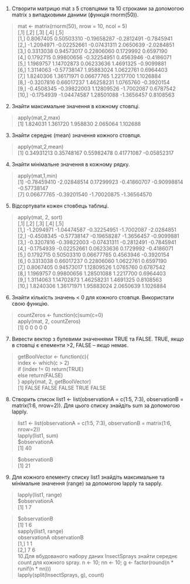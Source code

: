 1. Створити матрицю mat з 5 стовпцями та 10 строками за допомогою matrix з випадковими даними (функція rnorm(50)).
> mat <- matrix(rnorm(50), nrow = 10, ncol = 5)  
>           [,1]        [,2]        [,3]       [,4]       [,5]  
 [1,]  0.8067405  0.50503310 -0.19658287 -0.2812491 -0.7845941  
 [2,] -1.2094971 -0.02252661 -0.07431311  2.0650639 -2.0284851  
 [3,]  0.3313038  0.94573017  0.22806060  0.1729992  0.6597190  
 [4,]  0.1792715  0.99800656 -0.32254951  0.4563946 -0.4186071  
 [5,]  1.1969757  1.14702873  0.06233636  1.4691325 -0.9099881  
 [6,]  1.3114063 -0.57738147  1.95883024  1.0622761  0.6964403  
 [7,]  1.8240306  1.36171971  0.06677765  1.2217700  1.1026884  
 [8,] -0.3207816  0.66017237  1.46258231  1.0765760 -0.3920154  
 [9,] -0.4508345 -0.39822003  1.12809526 -1.7002087  0.6787542  
[10,] -0.1754939 -1.04474587  1.28501088 -1.3656457  0.8108563  
2. Знайти максимальне значення в кожному стовпці.
> apply(mat,2,max)  
[1] 1.824031 1.361720 1.958830 2.065064 1.102688  
3. Знайти середнє (mean) значення кожного стовпця.
> apply(mat,2,mean)  
[1]  0.34931213  0.35748167  0.55982478  0.41771087 -0.05852317  
4. Знайти мінімальне значення в кожному рядку.
> apply(mat,1,min)  
[1] -0.78459410 -2.02848514  0.17299923 -0.41860707 -0.90998814 -0.57738147  
 [7]  0.06677765 -0.39201540 -1.70020875 -1.36564570  
5. Відсортувати кожен стовбець таблиці.
> apply(mat, 2, sort)  
           [,1]        [,2]        [,3]       [,4]       [,5]  
 [1,] -1.2094971 -1.04474587 -0.32254951 -1.7002087 -2.0284851  
 [2,] -0.4508345 -0.57738147 -0.19658287 -1.3656457 -0.9099881  
 [3,] -0.3207816 -0.39822003 -0.07431311 -0.2812491 -0.7845941  
 [4,] -0.1754939 -0.02252661  0.06233636  0.1729992 -0.4186071  
 [5,]  0.1792715  0.50503310  0.06677765  0.4563946 -0.3920154  
 [6,]  0.3313038  0.66017237  0.22806060  1.0622761  0.6597190  
 [7,]  0.8067405  0.94573017  1.12809526  1.0765760  0.6787542  
 [8,]  1.1969757  0.99800656  1.28501088  1.2217700  0.6964403  
 [9,]  1.3114063  1.14702873  1.46258231  1.4691325  0.8108563  
[10,]  1.8240306  1.36171971  1.95883024  2.0650639  1.1026884  
6. Знайти кількість значень < 0 для кожного стовпця. Використати свою функцію.
> countZeros <- function(c)sum(c=0)  
> apply(mat, 2, countZeros)  
[1] 0 0 0 0 0  
7. Вивести вектор з булевими значеннями TRUE та FALSE. TRUE, якщо в стовпці є елементи >2, FALSE – якщо немає.
> getBoolVector <- function(c){  
    index <- which(c > 2)  
    if (index != 0) return(TRUE)  
    else return(FALSE)  
}
> apply(mat, 2, getBoolVector)  
[1] FALSE FALSE FALSE TRUE FALSE  
8. Створить список list1 <- list(observationA = c(1:5, 7:3), observationB = matrix(1:6, nrow=2)). Для цього списку знайдіть sum за допомогою lapply.
> list1 <- list(observationA = c(1:5, 7:3), observationB = matrix(1:6, nrow=2))  
> lapply(list1, sum)  
>$observationA  
[1] 40  

>$observationB  
[1] 21  
9. Для кожного елементу списку list1 знайдіть максимальне та мінімальне значення (range) за допомогою lapply та sapply.
> lapply(list1, range)  
>$observationA  
[1] 1 7  

>$observationB  
[1] 1 6  
> sapply(list1, range)  
     observationA observationB  
[1,]            1            1  
[2,]            7            6  
10.Для вбудованого набору даних InsectSprays знайти середнє count для кожного spray.
> n <- 10; nn <- 10; g <- factor(round(n * runif(n * nn)))  
> lapply(split(InsectSprays, g), count)  
